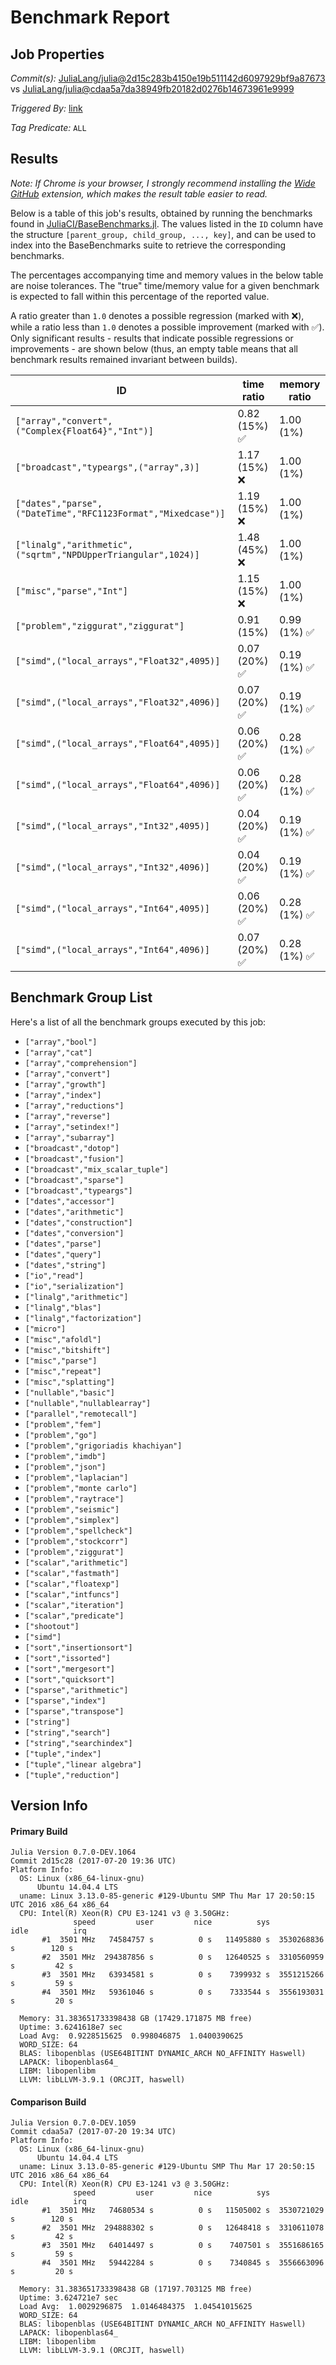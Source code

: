 # Benchmark Report

## Job Properties

*Commit(s):* [JuliaLang/julia@2d15c283b4150e19b511142d6097929bf9a87673](https://github.com/JuliaLang/julia/commit/2d15c283b4150e19b511142d6097929bf9a87673) vs [JuliaLang/julia@cdaa5a7da38949fb20182d0276b14673961e9999](https://github.com/JuliaLang/julia/commit/cdaa5a7da38949fb20182d0276b14673961e9999)

*Triggered By:* [link](https://github.com/JuliaLang/julia/pull/22877#issuecomment-316841867)

*Tag Predicate:* `ALL`

## Results

*Note: If Chrome is your browser, I strongly recommend installing the [Wide GitHub](https://chrome.google.com/webstore/detail/wide-github/kaalofacklcidaampbokdplbklpeldpj?hl=en)
extension, which makes the result table easier to read.*

Below is a table of this job's results, obtained by running the benchmarks found in
[JuliaCI/BaseBenchmarks.jl](https://github.com/JuliaCI/BaseBenchmarks.jl). The values
listed in the `ID` column have the structure `[parent_group, child_group, ..., key]`,
and can be used to index into the BaseBenchmarks suite to retrieve the corresponding
benchmarks.

The percentages accompanying time and memory values in the below table are noise tolerances. The "true"
time/memory value for a given benchmark is expected to fall within this percentage of the reported value.

A ratio greater than `1.0` denotes a possible regression (marked with :x:), while a ratio less
than `1.0` denotes a possible improvement (marked with :white_check_mark:). Only significant results - results
that indicate possible regressions or improvements - are shown below (thus, an empty table means that all
benchmark results remained invariant between builds).

| ID | time ratio | memory ratio |
|----|------------|--------------|
| `["array","convert",("Complex{Float64}","Int")]` | 0.82 (15%) :white_check_mark: | 1.00 (1%)  |
| `["broadcast","typeargs",("array",3)]` | 1.17 (15%) :x: | 1.00 (1%)  |
| `["dates","parse",("DateTime","RFC1123Format","Mixedcase")]` | 1.19 (15%) :x: | 1.00 (1%)  |
| `["linalg","arithmetic",("sqrtm","NPDUpperTriangular",1024)]` | 1.48 (45%) :x: | 1.00 (1%)  |
| `["misc","parse","Int"]` | 1.15 (15%) :x: | 1.00 (1%)  |
| `["problem","ziggurat","ziggurat"]` | 0.91 (15%)  | 0.99 (1%) :white_check_mark: |
| `["simd",("local_arrays","Float32",4095)]` | 0.07 (20%) :white_check_mark: | 0.19 (1%) :white_check_mark: |
| `["simd",("local_arrays","Float32",4096)]` | 0.07 (20%) :white_check_mark: | 0.19 (1%) :white_check_mark: |
| `["simd",("local_arrays","Float64",4095)]` | 0.06 (20%) :white_check_mark: | 0.28 (1%) :white_check_mark: |
| `["simd",("local_arrays","Float64",4096)]` | 0.06 (20%) :white_check_mark: | 0.28 (1%) :white_check_mark: |
| `["simd",("local_arrays","Int32",4095)]` | 0.04 (20%) :white_check_mark: | 0.19 (1%) :white_check_mark: |
| `["simd",("local_arrays","Int32",4096)]` | 0.04 (20%) :white_check_mark: | 0.19 (1%) :white_check_mark: |
| `["simd",("local_arrays","Int64",4095)]` | 0.06 (20%) :white_check_mark: | 0.28 (1%) :white_check_mark: |
| `["simd",("local_arrays","Int64",4096)]` | 0.07 (20%) :white_check_mark: | 0.28 (1%) :white_check_mark: |

## Benchmark Group List

Here's a list of all the benchmark groups executed by this job:

- `["array","bool"]`
- `["array","cat"]`
- `["array","comprehension"]`
- `["array","convert"]`
- `["array","growth"]`
- `["array","index"]`
- `["array","reductions"]`
- `["array","reverse"]`
- `["array","setindex!"]`
- `["array","subarray"]`
- `["broadcast","dotop"]`
- `["broadcast","fusion"]`
- `["broadcast","mix_scalar_tuple"]`
- `["broadcast","sparse"]`
- `["broadcast","typeargs"]`
- `["dates","accessor"]`
- `["dates","arithmetic"]`
- `["dates","construction"]`
- `["dates","conversion"]`
- `["dates","parse"]`
- `["dates","query"]`
- `["dates","string"]`
- `["io","read"]`
- `["io","serialization"]`
- `["linalg","arithmetic"]`
- `["linalg","blas"]`
- `["linalg","factorization"]`
- `["micro"]`
- `["misc","afoldl"]`
- `["misc","bitshift"]`
- `["misc","parse"]`
- `["misc","repeat"]`
- `["misc","splatting"]`
- `["nullable","basic"]`
- `["nullable","nullablearray"]`
- `["parallel","remotecall"]`
- `["problem","fem"]`
- `["problem","go"]`
- `["problem","grigoriadis khachiyan"]`
- `["problem","imdb"]`
- `["problem","json"]`
- `["problem","laplacian"]`
- `["problem","monte carlo"]`
- `["problem","raytrace"]`
- `["problem","seismic"]`
- `["problem","simplex"]`
- `["problem","spellcheck"]`
- `["problem","stockcorr"]`
- `["problem","ziggurat"]`
- `["scalar","arithmetic"]`
- `["scalar","fastmath"]`
- `["scalar","floatexp"]`
- `["scalar","intfuncs"]`
- `["scalar","iteration"]`
- `["scalar","predicate"]`
- `["shootout"]`
- `["simd"]`
- `["sort","insertionsort"]`
- `["sort","issorted"]`
- `["sort","mergesort"]`
- `["sort","quicksort"]`
- `["sparse","arithmetic"]`
- `["sparse","index"]`
- `["sparse","transpose"]`
- `["string"]`
- `["string","search"]`
- `["string","searchindex"]`
- `["tuple","index"]`
- `["tuple","linear algebra"]`
- `["tuple","reduction"]`

## Version Info

#### Primary Build

```
Julia Version 0.7.0-DEV.1064
Commit 2d15c28 (2017-07-20 19:36 UTC)
Platform Info:
  OS: Linux (x86_64-linux-gnu)
      Ubuntu 14.04.4 LTS
  uname: Linux 3.13.0-85-generic #129-Ubuntu SMP Thu Mar 17 20:50:15 UTC 2016 x86_64 x86_64
  CPU: Intel(R) Xeon(R) CPU E3-1241 v3 @ 3.50GHz: 
              speed         user         nice          sys         idle          irq
       #1  3501 MHz   74584757 s          0 s   11495880 s  3530268836 s        120 s
       #2  3501 MHz  294387856 s          0 s   12640525 s  3310560959 s         42 s
       #3  3501 MHz   63934581 s          0 s    7399932 s  3551215266 s         59 s
       #4  3501 MHz   59361046 s          0 s    7333544 s  3556193031 s         20 s
       
  Memory: 31.383651733398438 GB (17429.171875 MB free)
  Uptime: 3.6241618e7 sec
  Load Avg:  0.9228515625  0.998046875  1.0400390625
  WORD_SIZE: 64
  BLAS: libopenblas (USE64BITINT DYNAMIC_ARCH NO_AFFINITY Haswell)
  LAPACK: libopenblas64_
  LIBM: libopenlibm
  LLVM: libLLVM-3.9.1 (ORCJIT, haswell)

```

#### Comparison Build

```
Julia Version 0.7.0-DEV.1059
Commit cdaa5a7 (2017-07-20 19:34 UTC)
Platform Info:
  OS: Linux (x86_64-linux-gnu)
      Ubuntu 14.04.4 LTS
  uname: Linux 3.13.0-85-generic #129-Ubuntu SMP Thu Mar 17 20:50:15 UTC 2016 x86_64 x86_64
  CPU: Intel(R) Xeon(R) CPU E3-1241 v3 @ 3.50GHz: 
              speed         user         nice          sys         idle          irq
       #1  3501 MHz   74680534 s          0 s   11505002 s  3530721029 s        120 s
       #2  3501 MHz  294888302 s          0 s   12648418 s  3310611078 s         42 s
       #3  3501 MHz   64014497 s          0 s    7407501 s  3551686165 s         59 s
       #4  3501 MHz   59442284 s          0 s    7340845 s  3556663096 s         20 s
       
  Memory: 31.383651733398438 GB (17197.703125 MB free)
  Uptime: 3.624721e7 sec
  Load Avg:  1.0029296875  1.0146484375  1.04541015625
  WORD_SIZE: 64
  BLAS: libopenblas (USE64BITINT DYNAMIC_ARCH NO_AFFINITY Haswell)
  LAPACK: libopenblas64_
  LIBM: libopenlibm
  LLVM: libLLVM-3.9.1 (ORCJIT, haswell)

```
